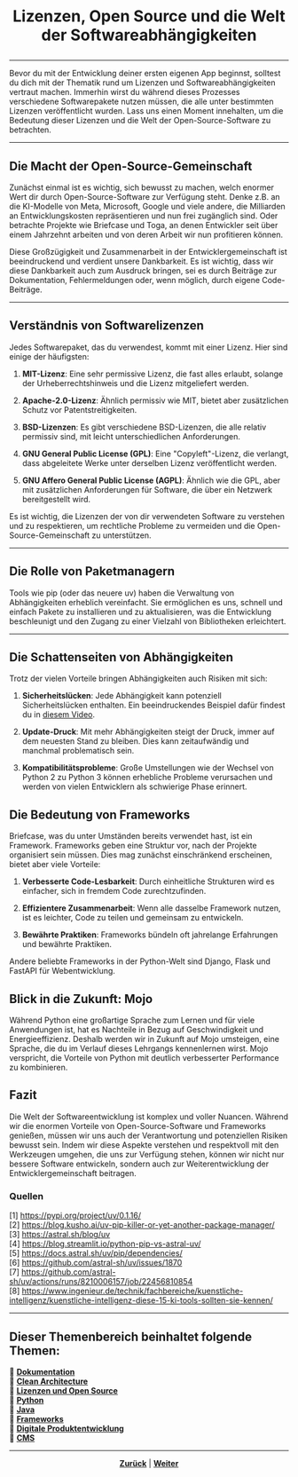 # <p align="center">Lizenzen, Open Source und die Welt der Softwareabhängigkeiten</p>

---

Bevor du mit der Entwicklung deiner ersten eigenen App beginnst, solltest du dich mit der Thematik rund um Lizenzen und Softwareabhängigkeiten vertraut machen. Immerhin wirst du während dieses Prozesses verschiedene Softwarepakete nutzen müssen, die alle unter bestimmten Lizenzen veröffentlicht wurden. Lass uns einen Moment innehalten, um die Bedeutung dieser Lizenzen und die Welt der Open-Source-Software zu betrachten.

---

## Die Macht der Open-Source-Gemeinschaft

Zunächst einmal ist es wichtig, sich bewusst zu machen, welch enormer Wert dir durch Open-Source-Software zur Verfügung steht. Denke z.B. an die KI-Modelle von Meta, Microsoft, Google und viele andere, die Milliarden an Entwicklungskosten repräsentieren und nun frei zugänglich sind. Oder betrachte Projekte wie Briefcase und Toga, an denen Entwickler seit über einem Jahrzehnt arbeiten und von deren Arbeit wir nun profitieren können.

Diese Großzügigkeit und Zusammenarbeit in der Entwicklergemeinschaft ist beeindruckend und verdient unsere Dankbarkeit. Es ist wichtig, dass wir diese Dankbarkeit auch zum Ausdruck bringen, sei es durch Beiträge zur Dokumentation, Fehlermeldungen oder, wenn möglich, durch eigene Code-Beiträge.

---

## Verständnis von Softwarelizenzen

Jedes Softwarepaket, das du verwendest, kommt mit einer Lizenz. Hier sind einige der häufigsten:

1. **MIT-Lizenz**: Eine sehr permissive Lizenz, die fast alles erlaubt, solange der Urheberrechtshinweis und die Lizenz mitgeliefert werden.

2. **Apache-2.0-Lizenz**: Ähnlich permissiv wie MIT, bietet aber zusätzlichen Schutz vor Patentstreitigkeiten.

3. **BSD-Lizenzen**: Es gibt verschiedene BSD-Lizenzen, die alle relativ permissiv sind, mit leicht unterschiedlichen Anforderungen.

4. **GNU General Public License (GPL)**: Eine "Copyleft"-Lizenz, die verlangt, dass abgeleitete Werke unter derselben Lizenz veröffentlicht werden.

5. **GNU Affero General Public License (AGPL)**: Ähnlich wie die GPL, aber mit zusätzlichen Anforderungen für Software, die über ein Netzwerk bereitgestellt wird.

Es ist wichtig, die Lizenzen der von dir verwendeten Software zu verstehen und zu respektieren, um rechtliche Probleme zu vermeiden und die Open-Source-Gemeinschaft zu unterstützen.

---

## Die Rolle von Paketmanagern

Tools wie pip (oder das neuere uv) haben die Verwaltung von Abhängigkeiten erheblich vereinfacht. Sie ermöglichen es uns, schnell und einfach Pakete zu installieren und zu aktualisieren, was die Entwicklung beschleunigt und den Zugang zu einer Vielzahl von Bibliotheken erleichtert.

---

## Die Schattenseiten von Abhängigkeiten

Trotz der vielen Vorteile bringen Abhängigkeiten auch Risiken mit sich:

1. **Sicherheitslücken**: Jede Abhängigkeit kann potenziell Sicherheitslücken enthalten. Ein beeindruckendes Beispiel dafür findest du in [diesem Video](https://www.youtube.com/watch?v=yewkv8pTAu0).

2. **Update-Druck**: Mit mehr Abhängigkeiten steigt der Druck, immer auf dem neuesten Stand zu bleiben. Dies kann zeitaufwändig und manchmal problematisch sein.

3. **Kompatibilitätsprobleme**: Große Umstellungen wie der Wechsel von Python 2 zu Python 3 können erhebliche Probleme verursachen und werden von vielen Entwicklern als schwierige Phase erinnert.

## Die Bedeutung von Frameworks

Briefcase, was du unter Umständen bereits verwendet hast, ist ein Framework. Frameworks geben eine Struktur vor, nach der Projekte organisiert sein müssen. Dies mag zunächst einschränkend erscheinen, bietet aber viele Vorteile:

1. **Verbesserte Code-Lesbarkeit**: Durch einheitliche Strukturen wird es einfacher, sich in fremdem Code zurechtzufinden.

2. **Effizientere Zusammenarbeit**: Wenn alle dasselbe Framework nutzen, ist es leichter, Code zu teilen und gemeinsam zu entwickeln.

3. **Bewährte Praktiken**: Frameworks bündeln oft jahrelange Erfahrungen und bewährte Praktiken.

Andere beliebte Frameworks in der Python-Welt sind Django, Flask und FastAPI für Webentwicklung.

<!--bisher nur Fokus auf Python, muss mit der Zeit nochmal überarbeitet werden (Stand: 13.05.25)-->

## Blick in die Zukunft: Mojo

Während Python eine großartige Sprache zum Lernen und für viele Anwendungen ist, hat es Nachteile in Bezug auf Geschwindigkeit und Energieeffizienz. Deshalb werden wir in Zukunft auf Mojo umsteigen, eine Sprache, die du im Verlauf dieses Lehrgangs kennenlernen wirst. Mojo verspricht, die Vorteile von Python mit deutlich verbesserter Performance zu kombinieren.

<!--Plan vermutlich nicht mehr aktuell, da auf Java umgestiegen wird (Stand: 13.05.25)-->

## Fazit

Die Welt der Softwareentwicklung ist komplex und voller Nuancen. Während wir die enormen Vorteile von Open-Source-Software und Frameworks genießen, müssen wir uns auch der Verantwortung und potenziellen Risiken bewusst sein. Indem wir diese Aspekte verstehen und respektvoll mit den Werkzeugen umgehen, die uns zur Verfügung stehen, können wir nicht nur bessere Software entwickeln, sondern auch zur Weiterentwicklung der Entwicklergemeinschaft beitragen.


### Quellen

[1] <https://pypi.org/project/uv/0.1.16/> <br>
[2] <https://blog.kusho.ai/uv-pip-killer-or-yet-another-package-manager/> <br>
[3] <https://astral.sh/blog/uv> <br>
[4] <https://blog.streamlit.io/python-pip-vs-astral-uv/> <br>
[5] <https://docs.astral.sh/uv/pip/dependencies/> <br>
[6] <https://github.com/astral-sh/uv/issues/1870> <br>
[7] <https://github.com/astral-sh/uv/actions/runs/8210006157/job/22456810854> <br>
[8] <https://www.ingenieur.de/technik/fachbereiche/kuenstliche-intelligenz/kuenstliche-intelligenz-diese-15-ki-tools-sollten-sie-kennen/> <br>

---

**Dieser Themenbereich beinhaltet folgende Themen:**
---

🔹 [**Dokumentation**](/docs/06-entwicklung/01-dokumentation/README.md)<br>
🔹 [**Clean Architecture**](/docs/06-entwicklung/02-clean_architecture/README.md) <br>
🔹 [**Lizenzen und Open Source**](/docs/06-entwicklung/03-lizenzen_und_opensource/README.md) <br>
🔹 [**Python**](/docs/06-entwicklung/04-python/README.md) <br>
🔹 [**Java**](/docs/06-entwicklung/05-java/README.md) <br>
🔹 [**Frameworks**](/docs/06-entwicklung/06-frameworks/README.md) <br>
🔹 [**Digitale Produktentwicklung**](/docs/06-entwicklung/07-digitale_produktentwicklung/README.md) <br>
🔹 [**CMS**](/docs/06-entwicklung/08-cms/README.md) <br>

---

<p align="center">
<a href="/docs/06-entwicklung/02-clean_architecture/02-best_practices/README.md"><strong>Zurück</strong></a> | 
<a href="/docs/06-entwicklung/04-python/README.md"><strong>Weiter</strong></a>
</p>

